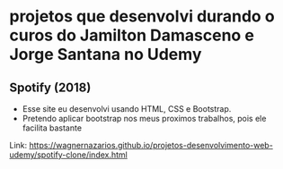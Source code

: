 # projetos que desenvolvi durando o curos do Jamilton Damasceno e Jorge Santana no Udemy 


## Spotify (2018)
- Esse site eu desenvolvi usando HTML, CSS e Bootstrap.
- Pretendo aplicar bootstrap nos meus proximos trabalhos, pois ele facilita bastante 

Link:
https://wagnernazarios.github.io/projetos-desenvolvimento-web-udemy/spotify-clone/index.html
